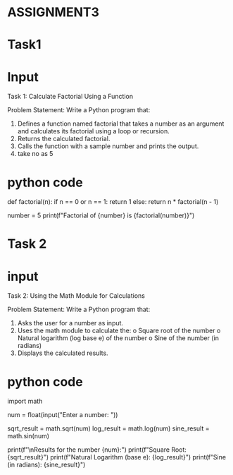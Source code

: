 # ASSIGNMENT3
# Task1 
# Input 
Task 1: Calculate Factorial Using a Function 


Problem Statement: Write a Python program that:
1.   Defines a function named factorial that takes a number as an argument and calculates its factorial using a loop or recursion.
2.   Returns the calculated factorial.
3.   Calls the function with a sample number and prints the output.
4.   take no as 5
# python code 
def factorial(n):
    if n == 0 or n == 1:
        return 1
    else:
        return n * factorial(n - 1)


number = 5
print(f"Factorial of {number} is {factorial(number)}")


# Task 2
# input
Task 2: Using the Math Module for Calculations
 
Problem Statement: Write a Python program that:
1.   Asks the user for a number as input.
2.   Uses the math module to calculate the:
o   Square root of the number
o   Natural logarithm (log base e) of the number
o   Sine of the number (in radians)
3.   Displays the calculated results.
# python code 
import math


num = float(input("Enter a number: "))

sqrt_result = math.sqrt(num)
log_result = math.log(num)
sine_result = math.sin(num)


print(f"\nResults for the number {num}:")
print(f"Square Root: {sqrt_result}")
print(f"Natural Logarithm (base e): {log_result}")
print(f"Sine (in radians): {sine_result}")
